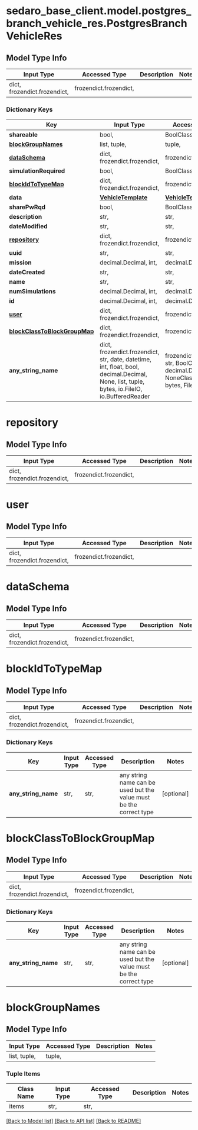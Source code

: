 # sedaro_base_client.model.postgres_branch_vehicle_res.PostgresBranchVehicleRes

## Model Type Info
Input Type | Accessed Type | Description | Notes
------------ | ------------- | ------------- | -------------
dict, frozendict.frozendict,  | frozendict.frozendict,  |  | 

### Dictionary Keys
Key | Input Type | Accessed Type | Description | Notes
------------ | ------------- | ------------- | ------------- | -------------
**shareable** | bool,  | BoolClass,  |  | 
**[blockGroupNames](#blockGroupNames)** | list, tuple,  | tuple,  |  | 
**[dataSchema](#dataSchema)** | dict, frozendict.frozendict,  | frozendict.frozendict,  |  | 
**simulationRequired** | bool,  | BoolClass,  |  | 
**[blockIdToTypeMap](#blockIdToTypeMap)** | dict, frozendict.frozendict,  | frozendict.frozendict,  |  | 
**data** | [**VehicleTemplate**](VehicleTemplate.md) | [**VehicleTemplate**](VehicleTemplate.md) |  | 
**sharePwRqd** | bool,  | BoolClass,  |  | 
**description** | str,  | str,  |  | 
**dateModified** | str,  | str,  |  | 
**[repository](#repository)** | dict, frozendict.frozendict,  | frozendict.frozendict,  |  | 
**uuid** | str,  | str,  |  | 
**mission** | decimal.Decimal, int,  | decimal.Decimal,  |  | 
**dateCreated** | str,  | str,  |  | 
**name** | str,  | str,  |  | 
**numSimulations** | decimal.Decimal, int,  | decimal.Decimal,  |  | 
**id** | decimal.Decimal, int,  | decimal.Decimal,  |  | 
**[user](#user)** | dict, frozendict.frozendict,  | frozendict.frozendict,  |  | 
**[blockClassToBlockGroupMap](#blockClassToBlockGroupMap)** | dict, frozendict.frozendict,  | frozendict.frozendict,  |  | 
**any_string_name** | dict, frozendict.frozendict, str, date, datetime, int, float, bool, decimal.Decimal, None, list, tuple, bytes, io.FileIO, io.BufferedReader | frozendict.frozendict, str, BoolClass, decimal.Decimal, NoneClass, tuple, bytes, FileIO | any string name can be used but the value must be the correct type | [optional]

# repository

## Model Type Info
Input Type | Accessed Type | Description | Notes
------------ | ------------- | ------------- | -------------
dict, frozendict.frozendict,  | frozendict.frozendict,  |  | 

# user

## Model Type Info
Input Type | Accessed Type | Description | Notes
------------ | ------------- | ------------- | -------------
dict, frozendict.frozendict,  | frozendict.frozendict,  |  | 

# dataSchema

## Model Type Info
Input Type | Accessed Type | Description | Notes
------------ | ------------- | ------------- | -------------
dict, frozendict.frozendict,  | frozendict.frozendict,  |  | 

# blockIdToTypeMap

## Model Type Info
Input Type | Accessed Type | Description | Notes
------------ | ------------- | ------------- | -------------
dict, frozendict.frozendict,  | frozendict.frozendict,  |  | 

### Dictionary Keys
Key | Input Type | Accessed Type | Description | Notes
------------ | ------------- | ------------- | ------------- | -------------
**any_string_name** | str,  | str,  | any string name can be used but the value must be the correct type | [optional] 

# blockClassToBlockGroupMap

## Model Type Info
Input Type | Accessed Type | Description | Notes
------------ | ------------- | ------------- | -------------
dict, frozendict.frozendict,  | frozendict.frozendict,  |  | 

### Dictionary Keys
Key | Input Type | Accessed Type | Description | Notes
------------ | ------------- | ------------- | ------------- | -------------
**any_string_name** | str,  | str,  | any string name can be used but the value must be the correct type | [optional] 

# blockGroupNames

## Model Type Info
Input Type | Accessed Type | Description | Notes
------------ | ------------- | ------------- | -------------
list, tuple,  | tuple,  |  | 

### Tuple Items
Class Name | Input Type | Accessed Type | Description | Notes
------------- | ------------- | ------------- | ------------- | -------------
items | str,  | str,  |  | 

[[Back to Model list]](../../README.md#documentation-for-models) [[Back to API list]](../../README.md#documentation-for-api-endpoints) [[Back to README]](../../README.md)

